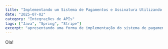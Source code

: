 ```yaml
---
title: "Implementando um Sistema de Pagamentos e Assinatura Utilizando Stripe" 
date: "2025-07-02" 
category: "Integrações de APIs" 
tags: ["Java", "Spring", "Stripe"] 
excerpt: "apresentando uma forma de implementação do sistema de pagamento e assinatura utilziando a API do Stripe com Java" 
---
```

 
Ola!